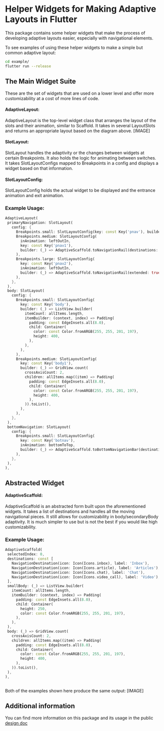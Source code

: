 # Helper Widgets for Making Adaptive Layouts in Flutter

This package contains some helper widgets that make the process of developing adaptive layouts easier, especially with navigational elements.

To see examples of using these helper widgets to make a simple but common adaptive layout:

```bash
cd example/
flutter run --release
```
## The Main Widget Suite
These are the set of widgets that are used on a lower level and offer more customizability at a cost of more lines of code.
#### AdaptiveLayout:
AdaptiveLayout is the top-level widget class that arranges the layout of the slots and their animation, similar to Scaffold. It takes in several LayoutSlots and returns an appropriate layout based on the diagram above. [IMAGE]
#### SlotLayout:
SlotLayout handles the adaptivity or the changes between widgets at certain Breakpoints. It also holds the logic for animating between switches. It takes SlotLayoutConfigs mapped to Breakpoints in a config and displays a widget based on that information.
#### SlotLayoutConfig:
SlotLayoutConfig holds the actual widget to be displayed and the entrance animation and exit animation.
### Example Usage:
```dart
AdaptiveLayout(
 primaryNavigation: SlotLayout(
   config: {
     Breakpoints.small: SlotLayoutConfig(key: const Key('pnav'), builder: (_) => const SizedBox.shrink()),
     Breakpoints.medium: SlotLayoutConfig(
       inAnimation: leftOutIn,
       key: const Key('pnav1'),
       builder: (_) => AdaptiveScaffold.toNavigationRail(destinations: destinations),
     ),
     Breakpoints.large: SlotLayoutConfig(
       key: const Key('pnav2'),
       inAnimation: leftOutIn,
       builder: (_) => AdaptiveScaffold.toNavigationRail(extended: true, destinations: destinations),
     ),
   },
 ),
 body: SlotLayout(
   config: {
     Breakpoints.small: SlotLayoutConfig(
       key: const Key('body'),
       builder: (_) => ListView.builder(
         itemCount: allItems.length,
         itemBuilder: (context, index) => Padding(
           padding: const EdgeInsets.all(8.0),
           child: Container(
             color: const Color.fromARGB(255, 255, 201, 197),
             height: 400,
           ),
         ),
       ),
     ),
     Breakpoints.medium: SlotLayoutConfig(
       key: const Key('body1'),
       builder: (_) => GridView.count(
         crossAxisCount: 2,
         children: allItems.map((item) => Padding(
           padding: const EdgeInsets.all(8.0),
           child: Container(
             color: const Color.fromARGB(255, 255, 201, 197),
             height: 400,
           ),
         )).toList(),
       ),
     ),
   },
 ),
 bottomNavigation: SlotLayout(
   config: {
     Breakpoints.small: SlotLayoutConfig(
       key: const Key('botnav'),
       inAnimation: bottomToTop,
       builder: (_) => AdaptiveScaffold.toBottomNavigationBar(destinations: destinations),
     ),
   },
 ),
),
```
## Abstracted Widget
#### AdaptiveScaffold:
AdaptiveScaffold is an abstracted form built upon the aforementioned widgets. It takes a list of destinations and handles all the moving navigational pieces. It still allows for customizability in body/secondaryBody adaptivity. It is much simpler to use but is not the best if you would like high customizability.
### Example Usage:
```dart
AdaptiveScaffold(
 selectedIndex: 0,
 destinations: const [
   NavigationDestination(icon: Icon(Icons.inbox), label: 'Inbox'),
   NavigationDestination(icon: Icon(Icons.article), label: 'Articles'),
   NavigationDestination(icon: Icon(Icons.chat), label: 'Chat'),
   NavigationDestination(icon: Icon(Icons.video_call), label: 'Video'),
 ],
 smallBody: (_) => ListView.builder(
   itemCount: allItems.length,
   itemBuilder: (context, index) => Padding(
     padding: const EdgeInsets.all(8.0),
     child: Container(
       height: 250,
       color: const Color.fromARGB(255, 255, 201, 197),
     ),
   ),
 ),
 body: (_) => GridView.count(
   crossAxisCount: 2,
   children: allItems.map((item) => Padding(
     padding: const EdgeInsets.all(8.0),
     child: Container(
       color: const Color.fromARGB(255, 255, 201, 197),
       height: 400,
     ),
   )).toList(),
 ),
),
```
##
Both of the examples shown here produce the same output:
[IMAGE]

## Additional information
You can find more information on this package and its usage in the public [design doc](https://docs.google.com/document/d/1qhrpTWYs5f67X8v32NCCNTRMIjSrVHuaMEFAul-Q_Ms/edit?usp=sharing)
